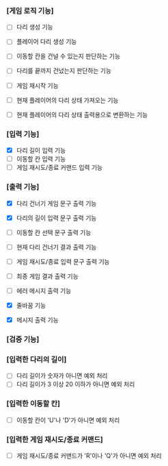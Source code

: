 ### [게임 로직 기능]
- [ ] 다리 생성 기능
- [ ] 플레이어 다리 생성 기능
- [ ] 이동할 칸을 건널 수 있는지 판단하는 기능
- [ ] 다리를 끝까지 건넜는지 판단하는 기능
- [ ] 게임 재시작 기능
- [ ] 현재 플레이어의 다리 상태 가져오는 기능
- [ ] 현재 플레이어의 다리 상태 출력용으로 변환하는 기능


### [입력 기능]
- [x] 다리 길이 입력 기능
- [ ] 이동할 칸 입력 기능
- [ ] 게임 재시도/종료 커맨드 입력 기능

### [출력 기능]
- [x] 다리 건너기 게임 문구 출력 기능
- [x] 다리의 길이 입력 문구 출력 기능
- [ ] 이동할 칸 선택 문구 출력 기능
- [ ] 현재 다리 건너기 결과 출력 기능
- [ ] 게임 재시도/종료 입력 문구 출력 기능
- [ ] 최종 게임 결과 출력 기능
- [ ] 에러 메시지 출력 기능
- [x] 줄바꿈 기능
- [x] 메시지 출력 기능


### [검증 기능]
### [입력한 다리의 길이]
- [ ] 다리 길이가 숫자가 아니면 예외 처리
- [ ] 다리 길이가 3 이상 20 이하가 아니면 예외 처리

### [입력한 이동할 칸]
- [ ] 이동할 칸이 'U'나 'D'가 아니면 예외 처리

### [입력한 게임 재시도/종료 커맨드]
- [ ] 게임 재시도/종료 커맨드가 'R'이나 'Q'가 아니면 예외 처리
